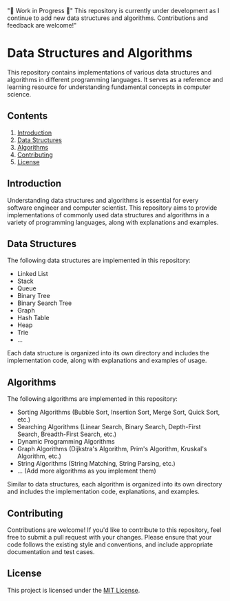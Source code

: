 "🚧 Work in Progress 🚧"
This repository is currently under development as I continue to add new data structures and algorithms. Contributions and feedback are welcome!"

# Data Structures and Algorithms

This repository contains implementations of various data structures and algorithms in different programming languages. It serves as a reference and learning resource for understanding fundamental concepts in computer science.

## Contents

1. [Introduction](#introduction)
2. [Data Structures](#data-structures)
3. [Algorithms](#algorithms)
4. [Contributing](#contributing)
5. [License](#license)

## Introduction

Understanding data structures and algorithms is essential for every software engineer and computer scientist. This repository aims to provide implementations of commonly used data structures and algorithms in a variety of programming languages, along with explanations and examples.

## Data Structures

The following data structures are implemented in this repository:

- Linked List
- Stack
- Queue
- Binary Tree
- Binary Search Tree
- Graph
- Hash Table
- Heap
- Trie
- ...

Each data structure is organized into its own directory and includes the implementation code, along with explanations and examples of usage.

## Algorithms

The following algorithms are implemented in this repository:

- Sorting Algorithms (Bubble Sort, Insertion Sort, Merge Sort, Quick Sort, etc.)
- Searching Algorithms (Linear Search, Binary Search, Depth-First Search, Breadth-First Search, etc.)
- Dynamic Programming Algorithms
- Graph Algorithms (Dijkstra's Algorithm, Prim's Algorithm, Kruskal's Algorithm, etc.)
- String Algorithms (String Matching, String Parsing, etc.)
- ...
(Add more algorithms as you implement them)

Similar to data structures, each algorithm is organized into its own directory and includes the implementation code, explanations, and examples.

## Contributing

Contributions are welcome! If you'd like to contribute to this repository, feel free to submit a pull request with your changes. Please ensure that your code follows the existing style and conventions, and include appropriate documentation and test cases.

## License

This project is licensed under the [MIT License](LICENSE).
